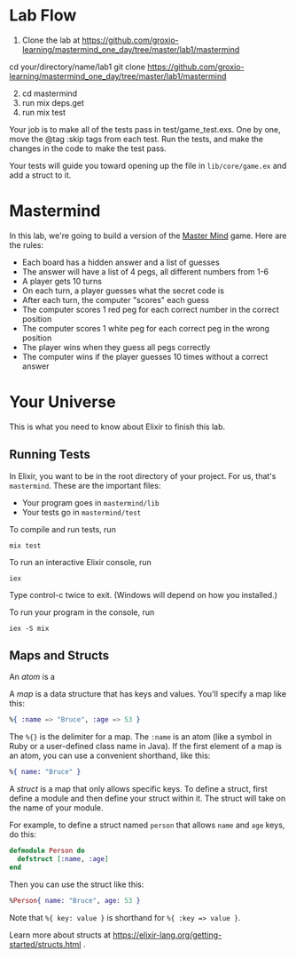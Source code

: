 # Lab Flow

1. Clone the lab at https://github.com/groxio-learning/mastermind_one_day/tree/master/lab1/mastermind

  cd your/directory/name/lab1
  git clone https://github.com/groxio-learning/mastermind_one_day/tree/master/lab1/mastermind

2. cd mastermind
3. run mix deps.get
4. run mix test

Your job is to make all of the tests pass in test/game_test.exs. One by one, move the @tag :skip tags from each test. Run the tests, and make the changes in the code to make the test pass. 

Your tests will guide you toward opening up the file in `lib/core/game.ex` and add a struct to it. 


# Mastermind

In this lab, we're going to build a version of the [Master Mind](http://www.webgamesonline.com/mastermind/) game. Here are the rules: 

- Each board has a hidden answer and a list of guesses
- The answer will have a list of 4 pegs, all different numbers from 1-6
- A player gets 10 turns
- On each turn, a player guesses what the secret code is
- After each turn, the computer "scores" each guess
- The computer scores 1 red peg for each correct number in the correct position
- The computer scores 1 white peg for each correct peg in the wrong position
- The player wins when they guess all pegs correctly
- The computer wins if the player guesses 10 times without a correct answer

# Your Universe

This is what you need to know about Elixir to finish this lab. 

## Running Tests

In Elixir, you want to be in the root directory of your project. For us, that's `mastermind`. These are the important files: 

- Your program goes in `mastermind/lib`
- Your tests go in `mastermind/test`

To compile and run tests, run 

```
mix test
```

To run an interactive Elixir console, run 

```
iex
```

Type control-c twice to exit. (Windows will depend on how you installed.)

To run your program in the console, run 

```
iex -S mix
```



## Maps and Structs

An *atom* is a 

A *map* is a data structure that has keys and values. You'll specify a map like this: 

```Elixir
%{ :name => "Bruce", :age => 53 }
```

The `%{}` is the delimiter for a map. The `:name` is an atom (like a symbol in Ruby or a user-defined class name in Java). If the first element of a map is an atom, you can use a convenient shorthand, like this: 

```Elixir
%{ name: "Bruce" }
```

A *struct* is a map that only allows specific keys. To define a struct, first define a module and then define your struct within it. The struct will take on the name of your module. 

For example, to define a struct named `person` that allows `name` and `age` keys, do this: 

```Elixir
defmodule Person do
  defstruct [:name, :age]
end
```

Then you can use the struct like this: 

```Elixir
%Person{ name: "Bruce", age: 53 }
```

Note that `%{ key: value }` is shorthand for `%{ :key => value }`. 



Learn more about structs  at https://elixir-lang.org/getting-started/structs.html . 
